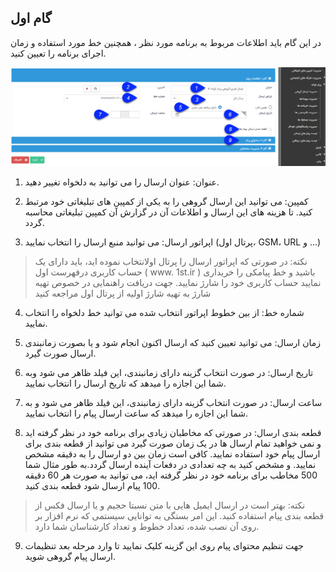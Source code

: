 ﻿## گام اول

در این گام باید اطلاعات مربوط به برنامه مورد نظر ، همچنین خط مورد استفاده و  زمان اجرای برنامه  را تعیین کنید.

![](advertise-tools7.png)

1. عنوان: عنوان ارسال را می توانید به دلخواه تغییر دهید.

2. کمپین: می توانید این ارسال گروهی را به یکی از کمپین های تبلیغاتی خود مرتبط کنید. تا هزینه های این ارسال و اطلاعات آن در گزارش آن کمپین تبلیغاتی محاسبه گردد.

3. اپراتور ارسال: می توانید منبع ارسال را انتخاب نمایید (پرتال اول، GSM، URL و ...)

> نکته: در صورتی که اپراتور ارسال را پرتال اولانتخاب نموده اید، باید دارای یک حساب کاربری درفهرست اول ( www. 1st.ir ) باشید و خط پیامکی را خریداری نمایید حساب کاربری خود را شارژ نمایید.  جهت دریافت راهنمایی در خصوص تهیه شارژ به تهیه شارژ اولیه از پرتال اول مراجعه کنید

4. شماره خط: از بین خطوط اپراتور انتخاب شده می توانید خط دلخواه را انتخاب نمایید.

5. زمان ارسال: می توانید تعیین کنید که ارسال اکنون انجام شود و یا بصورت زمانبندی ارسال صورت گیرد.

6. تاریخ ارسال: در صورت انتخاب گزینه دارای زمانبندی، این فیلد ظاهر می شود وبه شما این  اجازه را میدهد که تاریخ ارسال را انتخاب نمایید.

7. ساعت ارسال: در صورت انتخاب گزینه دارای زمانبندی،  این فیلد ظاهر می شود و به شما این اجازه را میدهد که ساعت ارسال پیام را انتخاب نمایید.

8. قطعه بندی ارسال:  در صورتی که مخاطبان زیادی برای برنامه خود در نظر گرفته اید و نمی خواهید تمام ارسال ها در یک زمان صورت گیرد می توانید از قطعه بندی برای ارسال پیام خود استفاده نمایید. کافی است زمان بین دو ارسال را به دقیقه مشخص نمایید. و مشخص کنید به چه تعدادی در دفعات آینده ارسال گردد.به طور مثال شما 500 مخاطب برای برنامه خود در نظر گرفته اید، می توانید به صورت هر 60 دقیقه 100 پیام ارسال شود قطعه بندی کنید.

> نکته: بهتر است در ارسال ایمیل هایی با متن نسبتا حجیم و یا ارسال فکس از قطعه بندی پیام استفاده کنید. این امر بستگی به توانایی سیستمی که نرم افزار بر روی آن نصب شده، تعداد خطوط و تعداد کارشناسان شما دارد.

9. جهت تنظیم محتوای پیام روی این گزینه کلیک نمایید تا وارد مرحله بعد تنظیمات ارسال پیام گروهی شوید.

